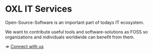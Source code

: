 # OXL IT Services

Open-Source-Software is an important part of todays IT ecosystem.

We want to contribute useful tools and software-solutions as FOSS so organizations and individuals worldwide can benefit from them.

=> [Connect with us](https://calendar.app.google/YGwfKpmZCfPorFFK6)
